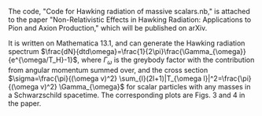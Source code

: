The code, "Code for Hawking radiation of massive scalars.nb," is attached to the paper "Non-Relativistic Effects in Hawking Radiation: Applications to Pion and Axion Production," which will be published on arXiv. 

It is written on Mathematica 13.1, and can generate the Hawking radiation spectrum $\frac{dN}{dtd\omega}=\frac{1}{2\pi}\frac{\Gamma_{\omega}}{e^{\omega/T_H}-1}$, where $\Gamma_{\omega}$ is the greybody factor with the contribution from angular momentum summed over, and the cross section $\sigma=\frac{\pi}{(\omega v)^2} \sum_{l}(2l+1)|T_{\omega l}|^2=\frac{\pi}{(\omega v)^2} \Gamma_{\omega}$ for scalar particles with any masses in a Schwarzschild spacetime.
The corresponding plots are Figs. 3 and 4 in the paper.


